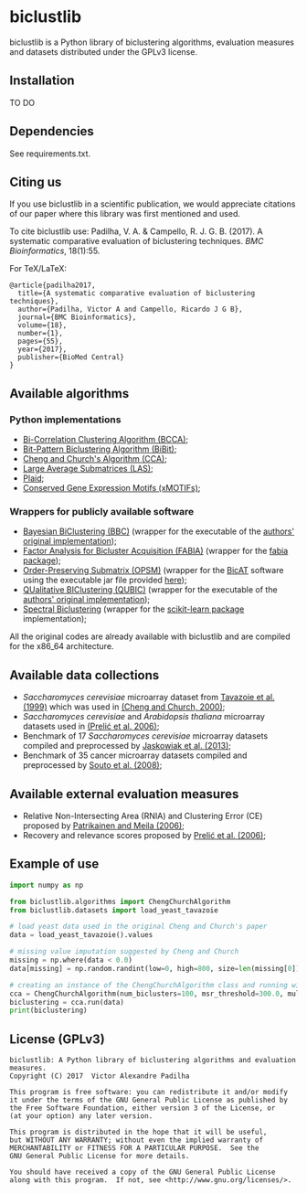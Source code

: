 # biclustlib

biclustlib is a Python library of biclustering algorithms, evaluation measures and datasets distributed under the GPLv3 license.

## Installation

TO DO

## Dependencies

See requirements.txt.

## Citing us
If you use biclustlib in a scientific publication, we would appreciate citations of our paper where this library was first mentioned and used.

To cite biclustlib use: Padilha, V. A. & Campello, R. J. G. B. (2017). A systematic comparative evaluation of biclustering techniques. *BMC Bioinformatics*, 18(1):55.

For TeX/LaTeX:

    @article{padilha2017,
      title={A systematic comparative evaluation of biclustering techniques},
      author={Padilha, Victor A and Campello, Ricardo J G B},
      journal={BMC Bioinformatics},
      volume={18},
      number={1},
      pages={55},
      year={2017},
      publisher={BioMed Central}
    }

## Available algorithms

### Python implementations

* [Bi-Correlation Clustering Algorithm (BCCA)](https://academic.oup.com/bioinformatics/article/25/21/2795/227776/Bi-correlation-clustering-algorithm-for);
* [Bit-Pattern Biclustering Algorithm (BiBit)](https://academic.oup.com/bioinformatics/article/27/19/2738/231788/A-biclustering-algorithm-for-extracting-bit);
* [Cheng and Church's Algorithm (CCA)](https://www.researchgate.net/profile/George_Church/publication/2329589_Biclustering_of_Expression_Data/links/550c04030cf2063799394f5e.pdf);
* [Large Average Submatrices (LAS)](http://www.jstor.org/stable/30242874?seq=1#page_scan_tab_contents);
* [Plaid](http://www.sciencedirect.com/science/article/pii/S0167947304000295);
* [Conserved Gene Expression Motifs (xMOTIFs)](https://books.google.com.br/books?hl=pt-BR&lr=&id=5_fRL7rSSX0C&oi=fnd&pg=PA77&dq=extracting+conserved+gene+expression+motifs&ots=I7pzAch3Oq&sig=3BfxcMpfy4lHyD74xBCoSK-PhFo#v=onepage&q&f=false);

### Wrappers for publicly available software

* [Bayesian BiClustering (BBC)](https://bmcgenomics.biomedcentral.com/articles/10.1186/1471-2164-9-S1-S4) (wrapper for the executable of the [authors' original implementation](http://www.people.fas.harvard.edu/~junliu/BBC/));
* [Factor Analysis for Bicluster Acquisition (FABIA)](https://academic.oup.com/bioinformatics/article/26/12/1520/287036/FABIA-factor-analysis-for-bicluster-acquisition) (wrapper for the [fabia package](https://github.com/bioinf-jku/pyfabia));
* [Order-Preserving Submatrix (OPSM)](http://online.liebertpub.com/doi/abs/10.1089/10665270360688075) (wrapper for the [BicAT](http://people.ee.ethz.ch/~sop/bicat/) software using the executable jar file provided [here](http://bmi.osu.edu/hpc/software/OPSM.tar.gz));
* [QUalitative BIClustering (QUBIC)](https://academic.oup.com/nar/article/37/15/e101/2409951/QUBIC-a-qualitative-biclustering-algorithm-for) (wrapper for the executable of the [authors' original implementation](http://csbl.bmb.uga.edu/~maqin/bicluster/));
* [Spectral Biclustering](http://genome.cshlp.org/content/13/4/703.short) (wrapper for the [scikit-learn package](http://scikit-learn.org/stable/modules/generated/sklearn.cluster.bicluster.SpectralBiclustering.html) implementation);

All the original codes are already available with biclustlib and are compiled for the x86_64 architecture.

## Available data collections

* *Saccharomyces cerevisiae* microarray dataset from [Tavazoie et al. (1999)](http://www.alterlab.org/teaching/BIOEN3070/papers/Tavazoie_1999.pdf) which was used in [(Cheng and Church, 2000)](https://www.researchgate.net/profile/George_Church/publication/2329589_Biclustering_of_Expression_Data/links/550c04030cf2063799394f5e.pdf);
* *Saccharomyces cerevisiae* and *Arabidopsis thaliana* microarray datasets used in [(Prelić et al. 2006)](https://academic.oup.com/bioinformatics/article/22/9/1122/200492/A-systematic-comparison-and-evaluation-of);
* Benchmark of 17 *Saccharomyces cerevisiae* microarray datasets compiled and preprocessed by [Jaskowiak et al. (2013)](http://ieeexplore.ieee.org/abstract/document/6461019/);
* Benchmark of 35 cancer microarray datasets compiled and preprocessed by [Souto et al. (2008)](https://bmcbioinformatics.biomedcentral.com/articles/10.1186/1471-2105-9-497);

## Available external evaluation measures

* Relative Non-Intersecting Area (RNIA) and Clustering Error (CE) proposed by [Patrikainen and Meila (2006)](http://ieeexplore.ieee.org/abstract/document/1637417/);
* Recovery and relevance scores proposed by [Prelić et al. (2006)](https://academic.oup.com/bioinformatics/article/22/9/1122/200492/A-systematic-comparison-and-evaluation-of);

## Example of use

```python
import numpy as np

from biclustlib.algorithms import ChengChurchAlgorithm
from biclustlib.datasets import load_yeast_tavazoie

# load yeast data used in the original Cheng and Church's paper
data = load_yeast_tavazoie().values

# missing value imputation suggested by Cheng and Church
missing = np.where(data < 0.0)
data[missing] = np.random.randint(low=0, high=800, size=len(missing[0]))

# creating an instance of the ChengChurchAlgorithm class and running with the parameters of the original study
cca = ChengChurchAlgorithm(num_biclusters=100, msr_threshold=300.0, multiple_node_deletion_threshold=1.2)
biclustering = cca.run(data)
print(biclustering)
```

## License (GPLv3)
    biclustlib: A Python library of biclustering algorithms and evaluation measures.
    Copyright (C) 2017  Victor Alexandre Padilha

    This program is free software: you can redistribute it and/or modify
    it under the terms of the GNU General Public License as published by
    the Free Software Foundation, either version 3 of the License, or
    (at your option) any later version.

    This program is distributed in the hope that it will be useful,
    but WITHOUT ANY WARRANTY; without even the implied warranty of
    MERCHANTABILITY or FITNESS FOR A PARTICULAR PURPOSE.  See the
    GNU General Public License for more details.

    You should have received a copy of the GNU General Public License
    along with this program.  If not, see <http://www.gnu.org/licenses/>.
